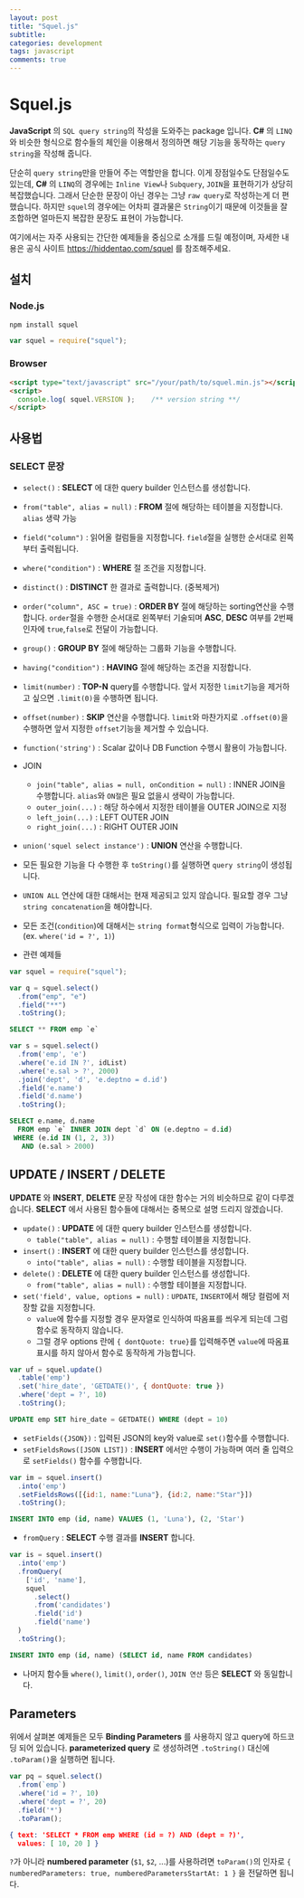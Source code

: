 ```yaml
---
layout: post
title: "Squel.js"
subtitle:  
categories: development
tags: javascript
comments: true
---
```


# Squel.js

**JavaScript** 의 `SQL query string`의 작성을 도와주는 package 입니다.
**C#** 의 `LINQ`와 비슷한 형식으로 함수들의 체인을 이용해서 정의하면 해당 기능을 동작하는 `query string`을 작성해 줍니다.

단순히 `query string`만을 만들어 주는 역할만을 합니다.
이게 장점일수도 단점일수도 있는데, **C#** 의 `LINQ`의 경우에는 `Inline View`나 `Subquery`, `JOIN`을 표현하기가 상당히 복잡했습니다. 그래서 단순한 문장이 아닌 경우는 그냥 `raw query`로 작성하는게 더 편했습니다.
하지만 `squel`의 경우에는 어차피 결과물은 `String`이기 때문에 이것들을 잘 조합하면 얼마든지 복잡한 문장도 표현이 가능합니다.


여기에서는 자주 사용되는 간단한 예제들을 중심으로 소개를 드릴 예정이며,
자세한 내용은 공식 사이트 <https://hiddentao.com/squel> 를 참조해주세요.

## 설치

### Node.js

```Shell
npm install squel
```

```JavaScript
var squel = require("squel");
```

### Browser

```HTML
<script type="text/javascript" src="/your/path/to/squel.min.js"></script>
<script>
  console.log( squel.VERSION );    /** version string **/
</script>
```

## 사용법

### SELECT 문장

- `select()` : **SELECT** 에 대한 query builder 인스턴스를 생성합니다.
- `from("table", alias = null)` : **FROM** 절에 해당하는 테이블을 지정합니다. `alias` 생략 가능
- `field("column")` : 읽어올 컬럼들을 지정합니다. `field`절을 실행한 순서대로 왼쪽부터 출력됩니다.
- `where("condition")` : **WHERE** 절 조건을 지정합니다.
- `distinct()` : **DISTINCT** 한 결과로 출력합니다. (중복제거)
- `order("column", ASC = true)` : **ORDER BY** 절에 해당하는 sorting연산을 수행합니다. `order`절을 수행한 순서대로 왼쪽부터 기술되며 **ASC**, **DESC** 여부를 2번째 인자에 `true`,`false`로 전달이 가능합니다.
- `group()` : **GROUP BY** 절에 해당하는 그룹화 기능을 수행합니다.
- `having("condition")` : **HAVING** 절에 해당하는 조건을 지정합니다.
- `limit(number)` : **TOP-N** query를 수행합니다. 앞서 지정한 `limit`기능을 제거하고 싶으면 `.limit(0)`을 수행하면 됩니다.
- `offset(number)` : **SKIP** 연산을 수행합니다. `limit`와 마찬가지로 `.offset(0)`을 수행하면 앞서 지정한 `offset`기능을 제거할 수 있습니다.
- `function('string')` : Scalar 값이나 DB Function 수행시 활용이 가능합니다.
- JOIN
  - `join("table", alias = null, onCondition = null)` : INNER JOIN을 수행합니다. `alias`와 `ON절`은 필요 없을시 생략이 가능합니다.
  - `outer_join(...)` : 해당 하수에서 지정한 테이블을 OUTER JOIN으로 지정
  - `left_join(...)` : LEFT OUTER JOIN
  - `right_join(...)` : RIGHT OUTER JOIN
- `union('squel select instance')` : **UNION** 연산을 수행합니다.

- 모든 필요한 기능을 다 수행한 후 `toString()`를 실행하면 `query string`이 생성됩니다.

- `UNION ALL` 연산에 대한 대해서는 현재 제공되고 있지 않습니다. 필요할 경우 그냥 `string concatenation`을 해야합니다.

- 모든 조건(`condition`)에 대해서는 `string format`형식으로 입력이 가능합니다. (ex. `where('id = ?', 1)`)

- 관련 예제들

```JavaScript
var squel = require("squel");

var q = squel.select()
  .from("emp", "e")
  .field("**")
  .toString();
```

```SQL
SELECT ** FROM emp `e`
```

```JavaScript
var s = squel.select()
  .from('emp', 'e')
  .where('e.id IN ?', idList)
  .where('e.sal > ?', 2000)
  .join('dept', 'd', 'e.deptno = d.id')
  .field('e.name')
  .field('d.name')
  .toString();
```

```SQL
SELECT e.name, d.name  
  FROM emp `e` INNER JOIN dept `d` ON (e.deptno = d.id)  
 WHERE (e.id IN (1, 2, 3))  
   AND (e.sal > 2000)
```

## UPDATE / INSERT / DELETE

**UPDATE** 와 **INSERT**, **DELETE** 문장 작성에 대한 함수는 거의 비슷하므로 같이 다루겠습니다.
**SELECT** 에서 사용된 함수들에 대해서는 중복으로 설명 드리지 않겠습니다.

- `update()` : **UPDATE** 에 대한 query builder 인스턴스를 생성합니다.
  - `table("table", alias = null)` : 수행할 테이블을 지정합니다.
- `insert()` : **INSERT** 에 대한 query builder 인스턴스를 생성합니다.
  - `into("table", alias = null)` : 수행할 테이블을 지정합니다.
- `delete()` : **DELETE** 에 대한 query builder 인스턴스를 생성합니다.
  - `from("table", alias = null)` : 수행할 테이블을 지정합니다.
- `set('field', value, options = null)` : `UPDATE`, `INSERT`에서 해당 컬럼에 저장할 값을 지정합니다.
  - `value`에 함수를 지정할 경우 문자열로 인식하여 따옴표를 씌우게 되는데 그럼 함수로 동작하지 않습니다.
  - 그럴 경우 options 란에 `{ dontQuote: true}`를 입력해주면 `value`에 따옴표 표시를 하지 않아서 함수로 동작하게 가능합니다.

```JavaScript
var uf = squel.update()
  .table('emp')
  .set('hire_date', 'GETDATE()', { dontQuote: true })
  .where('dept = ?', 10)
  .toString();
```

```SQL
UPDATE emp SET hire_date = GETDATE() WHERE (dept = 10)
```

- `setFields({JSON})` : 입력된 JSON의 key와 value로 `set()`함수를 수행합니다.
- `setFieldsRows([JSON LIST])` : **INSERT** 에서만 수행이 가능하며 여러 줄 입력으로 `setFields()` 함수를 수행합니다.

```JavaScript
var im = squel.insert()
  .into('emp')
  .setFieldsRows([{id:1, name:"Luna"}, {id:2, name:"Star"}])
  .toString();
```

```SQL
INSERT INTO emp (id, name) VALUES (1, 'Luna'), (2, 'Star')
```

- `fromQuery` : **SELECT** 수행 결과를 **INSERT** 합니다.

```JavaScript
var is = squel.insert()
  .into('emp')
  .fromQuery(
    ['id', 'name'],
    squel
      .select()
      .from('candidates')
      .field('id')
      .field('name')
  )
  .toString();
```

```SQL
INSERT INTO emp (id, name) (SELECT id, name FROM candidates)
```



- 나머지 함수들 `where()`, `limit()`, `order()`, `JOIN 연산` 등은 **SELECT** 와 동일합니다.

## Parameters

위에서 살펴본 예제들은 모두 **Binding Parameters** 를 사용하지 않고 query에 하드코딩 되어 있습니다.
**parameterized query** 로 생성하려면 `.toString()` 대신에 `.toParam()`을 실행하면 됩니다.

```JavaScript
var pq = squel.select()
  .from(`emp`)
  .where('id = ?', 10)
  .where('dept = ?', 20)
  .field('*')
  .toParam();
```

```JSON
{ text: 'SELECT * FROM emp WHERE (id = ?) AND (dept = ?)',
  values: [ 10, 20 ] }
```

`?`가 아니라 **numbered parameter** (`$1`, `$2`, ...)를 사용하려면 `toParam()`의 인자로 `{ numberedParameters: true, numberedParametersStartAt: 1 }` 을 전달하면 됩니다.
